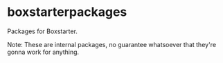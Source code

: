 # boxstarterpackages

Packages for Boxstarter.

Note: These are internal packages, no guarantee whatsoever that they're gonna work for anything.
